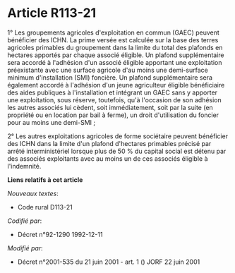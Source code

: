 # Article R113-21

1° Les groupements agricoles d'exploitation en commun (GAEC) peuvent bénéficier des ICHN. La prime versée est calculée sur la
base des terres agricoles primables du groupement dans la limite du total des plafonds en hectares apportés par chaque
associé éligible. Un plafond supplémentaire sera accordé à l'adhésion d'un associé éligible apportant une exploitation
préexistante avec une surface agricole d'au moins une demi-surface minimum d'installation (SMI) foncière. Un plafond
supplémentaire sera également accordé à l'adhésion d'un jeune agriculteur éligible bénéficiaire des aides publiques à
l'installation et intégrant un GAEC sans y apporter une exploitation, sous réserve, toutefois, qu'à l'occasion de son
adhésion les autres associés lui cèdent, soit immédiatement, soit par la suite (en propriété ou en location par bail à
ferme), un droit d'utilisation du foncier pour au moins une demi-SMI ;

2° Les autres exploitations agricoles de forme sociétaire peuvent bénéficier des ICHN dans la limite d'un plafond d'hectares
primables précisé par arrêté interministériel lorsque plus de 50 % du capital social est détenu par des associés exploitants
avec au moins un de ces associés éligible à l'indemnité.

**Liens relatifs à cet article**

_Nouveaux textes_:

  - Code rural D113-21

_Codifié par_:

  - Décret n°92-1290 1992-12-11

_Modifié par_:

  - Décret n°2001-535 du 21 juin 2001 - art. 1 () JORF 22 juin 2001
